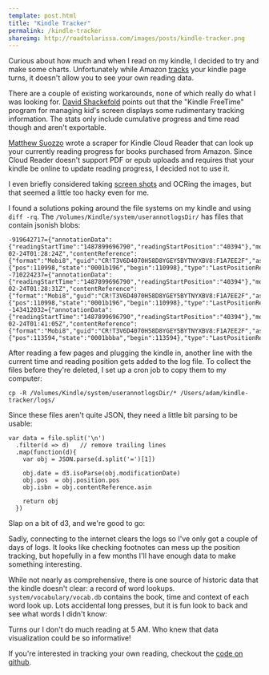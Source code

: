 ```yaml
---
template: post.html
title: "Kindle Tracker"
permalink: /kindle-tracker
shareimg: http://roadtolarissa.com/images/posts/kindle-tracker.png
---
```


<link rel="stylesheet" type="text/css" href="/kindle-tracker/style.css">

<script src="/kindle-tracker/d3v4.js"></script>
<script src="/kindle-tracker/lodash.js"></script>
<script src="/kindle-tracker/script.js"></script>
<script src="/kindle-tracker/bbox-collide.js"></script>


Curious about how much and when I read on my kindle, I decided to try and make some charts. Unfortunately while Amazon [tracks](http://www.npr.org/2010/12/15/132058735/is-your-e-book-reading-up-on-you) your kindle page turns, it doesn't allow you to see your own reading data. 

There are a couple of existing workarounds, none of which really do what I was looking for. [David Shackefold](http://www.dshack.net/2014/11/04/tracking-reading-statistics-on-the-kindle/) points out that the "Kindle FreeTime" program for managing kid's screen displays some rudimentary tracking information. The stats only include cumulative progress and time read though and aren't exportable. 

[Matthew Suozzo](https://github.com/msuozzo/Lector) wrote a scraper for Kindle Cloud Reader that can look up your currently reading progress for books purchased from Amazon. Since Cloud Reader doesn't support PDF or epub uploads and requires that your kindle be online to update reading progress, I decided not to use it.

I even briefly considered taking [screen shots](http://lifehacker.com/take-screenshots-on-almost-any-kindle-device-1522639097) and OCRing the images, but that seemed a little too hacky even for me. 

I found a solutions poking around the file systems on my kindle and using `diff -rq`. The `/Volumes/Kindle/system/userannotlogsDir/` has files that contain jsonish blobs: 

```
-919642717={"annotationData":{"readingStartTime":"1487899696790","readingStartPosition":"40394"},"modificationDate":"2017-02-24T01:28:24Z","contentReference":{"format":"Mobi8","guid":"CR!T3V6D4070H58D8YGEY5BYTNYXBV8:F1A7EE2F","asin":"B00H7WPC4S","type":"EBOK","version":0},"action":"Create","position":{"pos":110998,"state":"0001b196","begin":110998},"type":"LastPositionReadAnnotation"}
-710224237={"annotationData":{"readingStartTime":"1487899696790","readingStartPosition":"40394"},"modificationDate":"2017-02-24T01:28:31Z","contentReference":{"format":"Mobi8","guid":"CR!T3V6D4070H58D8YGEY5BYTNYXBV8:F1A7EE2F","asin":"B00H7WPC4S","type":"EBOK","version":0},"action":"Create","position":{"pos":110998,"state":"0001b196","begin":110998},"type":"LastPositionReadAnnotation"}
-143412032={"annotationData":{"readingStartTime":"1487899696790","readingStartPosition":"40394"},"modificationDate":"2017-02-24T01:41:05Z","contentReference":{"format":"Mobi8","guid":"CR!T3V6D4070H58D8YGEY5BYTNYXBV8:F1A7EE2F","asin":"B00H7WPC4S","type":"EBOK","version":0},"action":"Create","position":{"pos":113594,"state":"0001bbba","begin":113594},"type":"LastPositionReadAnnotation"}
```


After reading a few pages and plugging the kindle in, another line with the current time and reading position gets added to the log file. To collect the files before they're deleted, I set up a cron job to copy them to my computer: 

```
cp -R /Volumes/Kindle/system/userannotlogsDir/* /Users/adam/kindle-tracker/logs/
```

Since these files aren't quite JSON, they need a little bit parsing to be usable: 

```
var data = file.split('\n')
  .filter(d => d)   // remove trailing lines
  .map(function(d){
    var obj = JSON.parse(d.split('=')[1])

    obj.date = d3.isoParse(obj.modificationDate)
    obj.pos  = obj.position.pos
    obj.isbn = obj.contentReference.asin

    return obj
  })
```

Slap on a bit of d3, and we're good to go: 

<div id='kindle-slope'></div>

Sadly, connecting to the internet clears the logs so I've only got a couple of days of logs. It looks like checking footnotes can mess up the position tracking, but hopefully in a few months I'll have enough data to make something interesting.

While not nearly as comprehensive, there is one source of historic data that the kindle doesn't clear: a record of word lookups. `system/vocabulary/vocab.db` contains the book, time and context of each word look up. Lots accidental long presses, but it is fun look to back and see what words I didn't know: 

<div id='kindle-vocab'></div>

Turns our I don't do much reading at 5 AM. Who knew that data visualization could be so informative!

If you're interested in tracking your own reading, checkout the [code on github](github.com/1wheel/kindle-tracker).

